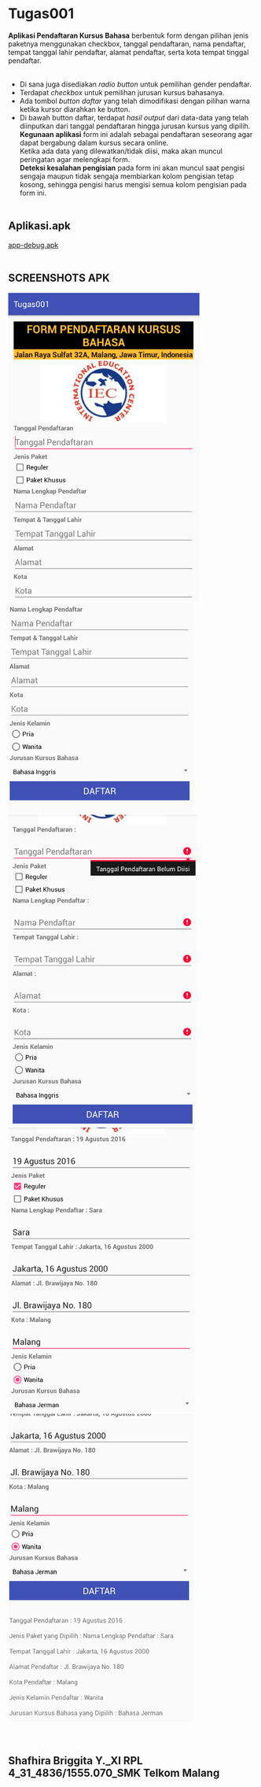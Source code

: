 # Tugas001
**Aplikasi Pendaftaran Kursus Bahasa** berbentuk form dengan pilihan jenis paketnya menggunakan checkbox, tanggal pendaftaran, nama pendaftar, tempat tanggal lahir pendaftar, alamat pendaftar, serta kota tempat tinggal pendaftar. <br><br>
- Di sana juga disediakan *radio button* untuk pemilihan gender pendaftar. <br>
- Terdapat *checkbox* untuk pemilihan jurusan kursus bahasanya.<br>
- Ada tombol *button daftar* yang telah dimodifikasi dengan pilihan warna ketika kursor diarahkan ke button.<br>
- Di bawah button daftar, terdapat *hasil output* dari data-data yang telah diinputkan dari tanggal pendaftaran hingga jurusan kursus yang dipilih.<br>
**Kegunaan aplikasi** form ini adalah sebagai pendaftaran seseorang agar dapat bergabung dalam kursus secara online.<br>
Ketika ada data yang dilewatkan/tidak diisi, maka akan muncul peringatan agar melengkapi form.<br>
**Deteksi kesalahan pengisian** pada form ini akan muncul saat pengisi sengaja maupun tidak sengaja membiarkan kolom pengisian tetap kosong, sehingga pengisi harus mengisi semua kolom pengisian pada form ini.<br><br>

## Aplikasi.apk
[app-debug.apk](https://drive.google.com/open?id=0BwUBf-jQsp8eZFBQaDhWMVhIWDA)<br><br>

## SCREENSHOTS APK
![screenshots](https://github.com/sbbriggitash/Tugas001/blob/9ec8fe3f587241a9eb8e429d27eeffd2630cbb55/Tugas001(1).PNG)
![screenshots](https://github.com/sbbriggitash/Tugas001/blob/9ec8fe3f587241a9eb8e429d27eeffd2630cbb55/Tugas001(2).PNG)<br>
![screenshots](https://github.com/sbbriggitash/Tugas001/blob/9ec8fe3f587241a9eb8e429d27eeffd2630cbb55/Tugas001(3).PNG)
![screenshots](https://github.com/sbbriggitash/Tugas001/blob/9ec8fe3f587241a9eb8e429d27eeffd2630cbb55/Tugas001(4).PNG)<br>
![screenshots](https://github.com/sbbriggitash/Tugas001/blob/9ec8fe3f587241a9eb8e429d27eeffd2630cbb55/Tugas001(5).PNG)<br><br><br>

## Shafhira Briggita Y._XI RPL 4_31_4836/1555.070_SMK Telkom Malang
